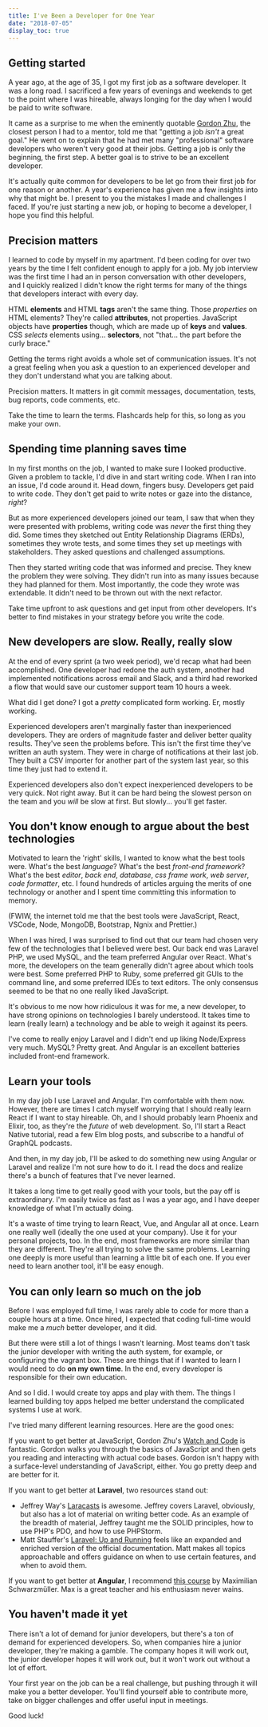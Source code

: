```yaml
---
title: I've Been a Developer for One Year
date: "2018-07-05"
display_toc: true
---
```


## Getting started

A year ago, at the age of 35, I got my first job as a software developer. It was a long road. I sacrificed a few years of evenings and weekends to get to the point where I was hireable, always longing for the day when I would be paid to write software.

It came as a surprise to me when the eminently quotable [Gordon Zhu](https://twitter.com/gordon_zhu), the closest person I had to a mentor, told me that "getting a job _isn't_ a great goal." He went on to explain that he had met many "professional" software developers who weren't very good at their jobs. Getting a job is only the beginning, the first step. A better goal is to strive to be an excellent developer.

It's actually quite common for developers to be let go from their first job for one reason or another. A year's experience has given me a few insights into why that might be. I present to you the mistakes I made and challenges I faced. If you're just starting a new job, or hoping to become a developer, I hope you find this helpful.

## Precision matters

I learned to code by myself in my apartment. I'd been coding for over two years by the time I felt confident enough to apply for a job.
My job interview was the first time I had an in person conversation with other developers, and I quickly realized I didn't know the right terms for many of the things that developers interact with every day.

HTML **elements** and HTML **tags** aren't the same thing. Those _properties_ on HTML elements? They're called **attributes**, not properties. JavaScript objects have **properties** though, which are made up of **keys** and **values**. CSS _selects_ elements using... **selectors**, not "that... the part before the curly brace."

Getting the terms right avoids a whole set of communication issues. It's not a great feeling when you ask a question to an experienced developer and they don't understand what you are talking about.

Precision matters. It matters in git commit messages, documentation, tests, bug reports, code comments, etc.

Take the time to learn the terms. Flashcards help for this, so long as you make your own.

## Spending time planning saves time

In my first months on the job, I wanted to make sure I looked productive. Given a problem to tackle, I'd dive in and start writing code. When I ran into an issue, I'd code around it. Head down, fingers busy. Developers get paid to write code. They don't get paid to write notes or gaze into the distance, _right_?

But as more experienced developers joined our team, I saw that when they were presented with problems, writing code was _never_ the first thing they did. Some times they sketched out Entity Relationship Diagrams (ERDs), sometimes they wrote tests, and some times they set up meetings with stakeholders. They asked questions and challenged assumptions.

Then they started writing code that was informed and precise. They knew the problem they were solving. They didn't run into as many issues because they had planned for them. Most importantly, the code they wrote was extendable. It didn't need to be thrown out with the next refactor.

Take time upfront to ask questions and get input from other developers. It's better to find mistakes in your strategy before you write the code.

## New developers are slow. Really, really slow

At the end of every sprint (a two week period), we'd recap what had been accomplished. One developer had redone the auth system, another had implemented notifications across email and Slack, and a third had reworked a flow that would save our customer support team 10 hours a week.

What did I get done? I got a _pretty_ complicated form working. Er, mostly working.

Experienced developers aren't marginally faster than inexperienced developers. They are orders of magnitude faster and deliver better quality results. They've seen the problems before. This isn't the first time they've written an auth system. They were in charge of notifications at their last job. They built a CSV importer for another part of the system last year, so this time they just had to extend it.

Experienced developers also don't expect inexperienced developers to be very quick. Not right away. But it can be hard being the slowest person on the team and you _will_ be slow at first. But slowly... you'll get faster.

## You don't know enough to argue about the best technologies

Motivated to learn the 'right' skills, I wanted to know what the best tools were. What's the best _language_? What's the best _front-end framework_? What's the best _editor_, _back end_, _database_, _css frame work_, _web server_, _code formatter_, etc. I found hundreds of articles arguing the merits of one technology or another and I spent time committing this information to memory.

(FWIW, the internet told me that the best tools were JavaScript, React, VSCode, Node, MongoDB, Bootstrap, Ngnix and Prettier.)

When I was hired, I was surprised to find out that our team had chosen very few of the technologies that I believed were best. Our back end was Laravel PHP, we used MySQL, and the team preferred Angular over React. What's more, the developers on the team generally didn't agree about which tools were best. Some preferred PHP to Ruby, some preferred git GUIs to the command line, and some preferred IDEs to text editors. The only consensus seemed to be that no one really liked JavaScript.

It's obvious to me now how ridiculous it was for me, a new developer, to have strong opinions on technologies I barely understood. It takes time to learn (really learn) a technology and be able to weigh it against its peers.

I've come to really enjoy Laravel and I didn't end up liking Node/Express very much. MySQL? Pretty great. And Angular is an excellent batteries included front-end framework.

## Learn your tools

In my day job I use Laravel and Angular. I'm comfortable with them now. However, there are times I catch myself worrying that I should really learn React if I want to stay hireable. Oh, and I should probably learn Phoenix and Elixir, too, as they're the _future_ of web development. So, I'll start a React Native tutorial, read a few Elm blog posts, and subscribe to a handful of GraphQL podcasts.

And then, in my day job, I'll be asked to do something new using Angular or Laravel and realize I'm not sure how to do it. I read the docs and realize there's a bunch of features that I've never learned.

It takes a long time to get really good with your tools, but the pay off is extraordinary. I'm easily twice as fast as I was a year ago, and I have deeper knowledge of what I'm actually doing.

It's a waste of time trying to learn React, Vue, and Angular all at once. Learn one really well (ideally the one used at your company). Use it for your personal projects, too. In the end, most frameworks are more similar than they are different. They're all trying to solve the same problems. Learning one deeply is more useful than learning a little bit of each one. If you ever need to learn another tool, it'll be easy enough.

## You can only learn so much on the job

Before I was employed full time, I was rarely able to code for more than a couple hours at a time. Once hired, I expected that coding full-time would make me a _much_ better developer, and it did.

But there were still a lot of things I wasn't learning. Most teams don't task the junior developer with writing the auth system, for example, or configuring the vagrant box. These are things that if I wanted to learn I would need to do **on my own time**. In the end, every developer is responsible for their own education.

And so I did. I would create toy apps and play with them. The things I learned building toy apps helped me better understand the complicated systems I use at work.

I've tried many different learning resources. Here are the good ones:

If you want to get better at JavaScript, Gordon Zhu's [Watch and Code](https://watchandcode.com/) is fantastic. Gordon walks you through the basics of JavaScript and then gets you reading and interacting with actual code bases. Gordon isn't happy with a surface-level understanding of JavaScript, either. You go pretty deep and are better for it.

If you want to get better at **Laravel**, two resources stand out:

- Jeffrey Way's [Laracasts](https://www.laracasts.com) is awesome. Jeffrey covers Laravel, obviously, but also has a lot of material on writing better code. As an example of the breadth of material, Jeffrey taught me the SOLID principles, how to use PHP's PDO, and how to use PHPStorm.
- Matt Stauffer's [Laravel: Up and Running](https://mattstauffer.com/laravel-up-and-running/) feels like an expanded and enriched version of the official documentation. Matt makes all topics approachable and offers guidance on when to use certain features, and when to avoid them.

If you want to get better at **Angular**, I recommend [this course](https://www.udemy.com/the-complete-guide-to-angular-2/?couponCode=ACAD_M) by Maximilian Schwarzmüller. Max is a great teacher and his enthusiasm never wains.

## You haven't made it yet

There isn't a lot of demand for junior developers, but there's a ton of demand for experienced developers. So, when companies hire a junior developer, they're making a gamble. The company hopes it will work out, the junior developer hopes it will work out, but it won't work out without a lot of effort.

Your first year on the job can be a real challenge, but pushing through it will make you a better developer. You'll find yourself able to contribute more, take on bigger challenges and offer useful input in meetings.

Good luck!
